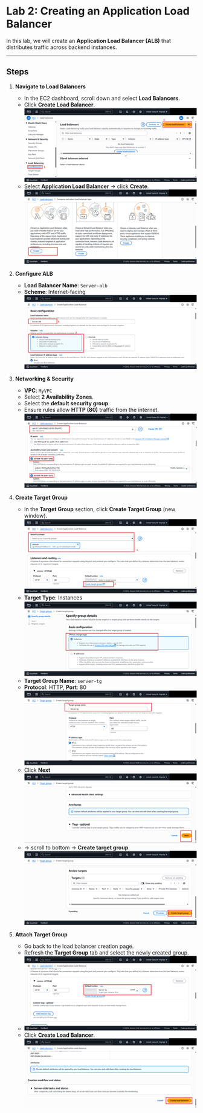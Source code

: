 # Lab 2: Creating an Application Load Balancer

In this lab, we will create an **Application Load Balancer (ALB)** that distributes traffic across backend instances.

---

## Steps

1. **Navigate to Load Balancers**
   - In the EC2 dashboard, scroll down and select **Load Balancers**.
   - Click **Create Load Balancer**.
     ![](./media/lb-step1.png)
   - Select **Application Load Balancer** → click **Create**.  
   ![](./media/lb-step2.png)

2. **Configure ALB**
   - **Load Balancer Name**: `Server-alb`
   - **Scheme**: Internet-facing  
   ![](./media/lb-step3.png)

3. **Networking & Security**
   - **VPC**: `MyVPC`
   - Select **2 Availability Zones**.
   - Select the **default security group**.
   - Ensure rules allow **HTTP (80)** traffic from the internet.  
   ![](./media/lb-step4.png)

4. **Create Target Group**
   - In the **Target Group** section, click **Create Target Group** (new window).
     ![](./media/lb-step5.png)
   - **Target Type**: Instances
     ![](./media/lb-step6.png)
   - **Target Group Name**: `server-tg`  
   - **Protocol**: HTTP, **Port**: 80
     ![](./media/lb-step7.png)
   - Click **Next**
   ![](./media/lb-step8.png)
   - → scroll to bottom → **Create target group**.  
   ![](./media/lb-step9.png)

5. **Attach Target Group**
   - Go back to the load balancer creation page.
   - Refresh the **Target Group** tab and select the newly created group.
   - ![](./media/lb-step10.png)
   - Click **Create Load Balancer**.
     ![](./media/lb-step11.png)
   
